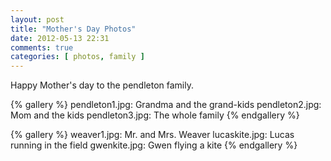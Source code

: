 ```yaml
---
layout: post
title: "Mother's Day Photos"
date: 2012-05-13 22:31
comments: true
categories: [ photos, family ]
---
```

Happy Mother's day to the pendleton family.

{% gallery %}
pendleton1.jpg: Grandma and the grand-kids
pendleton2.jpg: Mom and the kids
pendleton3.jpg: The whole family
{% endgallery %}

{% gallery %}
weaver1.jpg: Mr. and Mrs. Weaver
lucaskite.jpg: Lucas running in the field
gwenkite.jpg: Gwen flying a kite
{% endgallery %}
